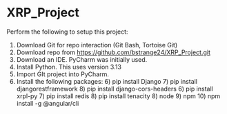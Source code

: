 # XRP_Project

Perform the following to setup this project:
1) Download Git for repo interaction (Git Bash, Tortoise Git)
2) Download repo from https://github.com/bstrange24/XRP_Project.git
3) Download an IDE. PyCharm was initially used.
4) Install Python. This uses version 3.13
4) Import GIt project into PyCharm.
5) Install the following packages:
   6) pip install Django
   7) pip install djangorestframework
   8) pip install django-cors-headers
   6) pip install xrpl-py
   7) pip install redis
   8) pip install tenacity
   8) node
   9) npm
   10) npm install -g @angular/cli
